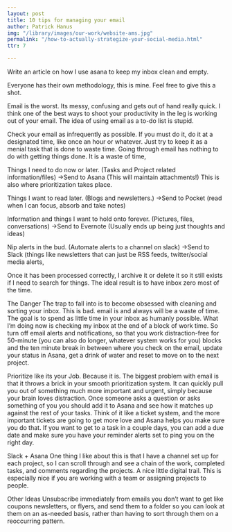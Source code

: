 ```yaml
---
layout: post
title: 10 tips for managing your email
author: Patrick Hanus
img: "/library/images/our-work/website-ams.jpg"
permalink: "/how-to-actually-strategize-your-social-media.html"
ttr: 7

---
```

Write an article on how I use asana to keep my inbox clean and empty.

Everyone has their own methodology, this is mine. Feel free to give this a shot.

Email is the worst. Its messy, confusing and gets out of hand really quick. I think one of the best ways to shoot your productivity in the leg is working out of your email. The idea of using email as a to-do list is stupid.

Check  your email as infrequently as possible. If you must do it, do it at a designated time, like once an hour or whatever. Just try to keep it as a menial task that is done to waste time. Going through email has nothing to do with getting things done. It is a waste of time,

Things I need to do now or later. (Tasks and Project related information/files)
->Send to Asana (This will maintain attachments!) This is also where prioritization takes place.

Things I want to read later. (Blogs and newsletters.)
->Send to Pocket (read when I can focus, absorb and take notes)

Information and things I want to hold onto forever. (Pictures, files, conversations)
->Send to Evernote (Usually ends up being just thoughts and ideas)

Nip alerts in the bud. (Automate alerts to a channel on slack)
->Send to Slack (things like newsletters that can just be RSS feeds, twitter/social media alerts, 

Once it has been processed correctly, I archive it or delete it so it still exists if I need to search for things. The ideal result is to have inbox zero most of the time.

The Danger
The trap to fall into is to become obsessed with cleaning and sorting your inbox. This is bad. email is and always will be a waste of time. The goal is to spend as little time in your inbox as humanly possible. What I’m doing now is checking my inbox at the end of a block of work time. So turn off email alerts and notifications, so that you work distraction-free for 50-minute (you can also do longer, whatever system works for you) blocks and the ten minute break in between where you check on the email, update your status in Asana, get a drink of water and reset to move on to the next project.

Prioritize like its your Job. Because it is.
The biggest problem with email is that it throws a brick in your smooth prioritization system. It can quickly pull you out of something much more important and urgent, simply because your brain loves distraction. Once someone asks a question or asks something of you you should add it to Asana and see how it matches up against the rest of your tasks. Think of it like a ticket system, and the more important tickets are going to get more love and Asana helps you make sure you do that. If you want to get to a task in a couple days, you can add a due date and make sure you have your reminder alerts set to ping you on the right day.

Slack + Asana
One thing I like about this is that I have a channel set up for each project, so I can scroll through and see a chain of the work, completed tasks, and comments regarding the projects. A nice little digital trail. This is especially nice if you are working with a team or assigning projects to people.

Other Ideas
Unsubscribe immediately from emails you don’t want to get like coupons newsletters, or flyers, and send them to a folder so you can look at them on an as-needed basis, rather than having to sort through them on a reoccurring pattern.